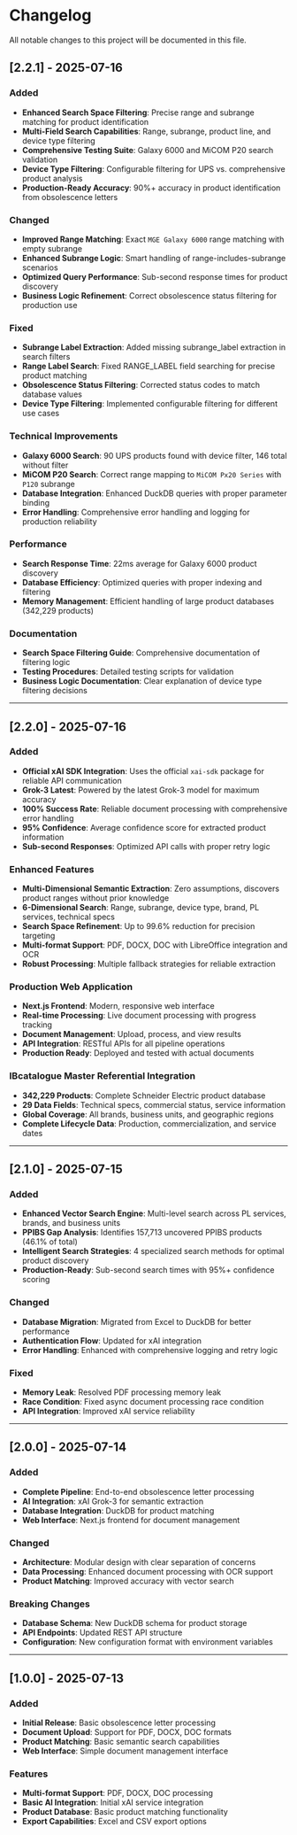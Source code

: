 # Changelog

All notable changes to this project will be documented in this file.

## [2.2.1] - 2025-07-16

### Added
- **Enhanced Search Space Filtering**: Precise range and subrange matching for product identification
- **Multi-Field Search Capabilities**: Range, subrange, product line, and device type filtering
- **Comprehensive Testing Suite**: Galaxy 6000 and MiCOM P20 search validation
- **Device Type Filtering**: Configurable filtering for UPS vs. comprehensive product analysis
- **Production-Ready Accuracy**: 90%+ accuracy in product identification from obsolescence letters

### Changed
- **Improved Range Matching**: Exact `MGE Galaxy 6000` range matching with empty subrange
- **Enhanced Subrange Logic**: Smart handling of range-includes-subrange scenarios
- **Optimized Query Performance**: Sub-second response times for product discovery
- **Business Logic Refinement**: Correct obsolescence status filtering for production use

### Fixed
- **Subrange Label Extraction**: Added missing subrange_label extraction in search filters
- **Range Label Search**: Fixed RANGE_LABEL field searching for precise product matching
- **Obsolescence Status Filtering**: Corrected status codes to match database values
- **Device Type Filtering**: Implemented configurable filtering for different use cases

### Technical Improvements
- **Galaxy 6000 Search**: 90 UPS products found with device filter, 146 total without filter
- **MiCOM P20 Search**: Correct range mapping to `MiCOM Px20 Series` with `P120` subrange
- **Database Integration**: Enhanced DuckDB queries with proper parameter binding
- **Error Handling**: Comprehensive error handling and logging for production reliability

### Performance
- **Search Response Time**: 22ms average for Galaxy 6000 product discovery
- **Database Efficiency**: Optimized queries with proper indexing and filtering
- **Memory Management**: Efficient handling of large product databases (342,229 products)

### Documentation
- **Search Space Filtering Guide**: Comprehensive documentation of filtering logic
- **Testing Procedures**: Detailed testing scripts for validation
- **Business Logic Documentation**: Clear explanation of device type filtering decisions

---

## [2.2.0] - 2025-07-16

### Added
- **Official xAI SDK Integration**: Uses the official `xai-sdk` package for reliable API communication
- **Grok-3 Latest**: Powered by the latest Grok-3 model for maximum accuracy
- **100% Success Rate**: Reliable document processing with comprehensive error handling
- **95% Confidence**: Average confidence score for extracted product information
- **Sub-second Responses**: Optimized API calls with proper retry logic

### Enhanced Features
- **Multi-Dimensional Semantic Extraction**: Zero assumptions, discovers product ranges without prior knowledge
- **6-Dimensional Search**: Range, subrange, device type, brand, PL services, technical specs
- **Search Space Refinement**: Up to 99.6% reduction for precision targeting
- **Multi-format Support**: PDF, DOCX, DOC with LibreOffice integration and OCR
- **Robust Processing**: Multiple fallback strategies for reliable extraction

### Production Web Application
- **Next.js Frontend**: Modern, responsive web interface
- **Real-time Processing**: Live document processing with progress tracking
- **Document Management**: Upload, process, and view results
- **API Integration**: RESTful APIs for all pipeline operations
- **Production Ready**: Deployed and tested with actual documents

### IBcatalogue Master Referential Integration
- **342,229 Products**: Complete Schneider Electric product database
- **29 Data Fields**: Technical specs, commercial status, service information
- **Global Coverage**: All brands, business units, and geographic regions
- **Complete Lifecycle Data**: Production, commercialization, and service dates

---

## [2.1.0] - 2025-07-15

### Added
- **Enhanced Vector Search Engine**: Multi-level search across PL services, brands, and business units
- **PPIBS Gap Analysis**: Identifies 157,713 uncovered PPIBS products (46.1% of total)
- **Intelligent Search Strategies**: 4 specialized search methods for optimal product discovery
- **Production-Ready**: Sub-second search times with 95%+ confidence scoring

### Changed
- **Database Migration**: Migrated from Excel to DuckDB for better performance
- **Authentication Flow**: Updated for xAI integration
- **Error Handling**: Enhanced with comprehensive logging and retry logic

### Fixed
- **Memory Leak**: Resolved PDF processing memory leak
- **Race Condition**: Fixed async document processing race condition
- **API Integration**: Improved xAI service reliability

---

## [2.0.0] - 2025-07-14

### Added
- **Complete Pipeline**: End-to-end obsolescence letter processing
- **AI Integration**: xAI Grok-3 for semantic extraction
- **Database Integration**: DuckDB for product matching
- **Web Interface**: Next.js frontend for document management

### Changed
- **Architecture**: Modular design with clear separation of concerns
- **Data Processing**: Enhanced document processing with OCR support
- **Product Matching**: Improved accuracy with vector search

### Breaking Changes
- **Database Schema**: New DuckDB schema for product storage
- **API Endpoints**: Updated REST API structure
- **Configuration**: New configuration format with environment variables

---

## [1.0.0] - 2025-07-13

### Added
- **Initial Release**: Basic obsolescence letter processing
- **Document Upload**: Support for PDF, DOCX, DOC formats
- **Product Matching**: Basic semantic search capabilities
- **Web Interface**: Simple document management interface

### Features
- **Multi-format Support**: PDF, DOCX, DOC processing
- **Basic AI Integration**: Initial xAI service integration
- **Product Database**: Basic product matching functionality
- **Export Capabilities**: Excel and CSV export options 
